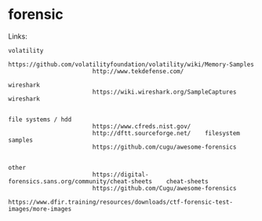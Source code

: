 # forensic

 Links:

 	volatility
							https://github.com/volatilityfoundation/volatility/wiki/Memory-Samples
							http://www.tekdefense.com/

 	wireshark
							https://wiki.wireshark.org/SampleCaptures  wireshark


 	file systems / hdd 
							https://www.cfreds.nist.gov/
							http://dftt.sourceforge.net/    filesystem samples
							https://github.com/cugu/awesome-forensics


 	other
							https://digital-forensics.sans.org/community/cheat-sheets    cheat-sheets
							https://github.com/Cugu/awesome-forensics
							https://www.dfir.training/resources/downloads/ctf-forensic-test-images/more-images
							
